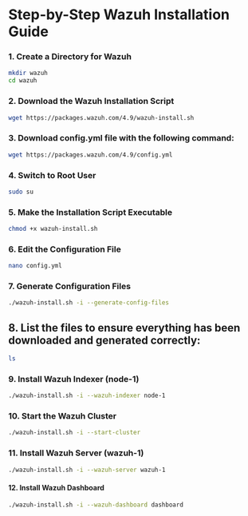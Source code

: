 # Step-by-Step Wazuh Installation Guide

### 1. Create a Directory for Wazuh
```bash
mkdir wazuh
cd wazuh
```

### 2. Download the Wazuh Installation Script

```bash
wget https://packages.wazuh.com/4.9/wazuh-install.sh
```
### 3. Download config.yml file with the following command:

```bash
wget https://packages.wazuh.com/4.9/config.yml
```

### 4. Switch to Root User

```bash
sudo su
```
### 5. Make the Installation Script Executable

```bash
chmod +x wazuh-install.sh
```
### 6. Edit the Configuration File

```bash
nano config.yml
```
### 7. Generate Configuration Files

```bash
./wazuh-install.sh -i --generate-config-files
```
## 8. List the files to ensure everything has been downloaded and generated correctly:

```bash
ls
```
### 9. Install Wazuh Indexer (node-1)

```bash
./wazuh-install.sh -i --wazuh-indexer node-1
```
### 10. Start the Wazuh Cluster
```bash
./wazuh-install.sh -i --start-cluster
```
### 11. Install Wazuh Server (wazuh-1)

```bash
./wazuh-install.sh -i --wazuh-server wazuh-1
```
#### 12. Install Wazuh Dashboard
```bash
./wazuh-install.sh -i --wazuh-dashboard dashboard
```
